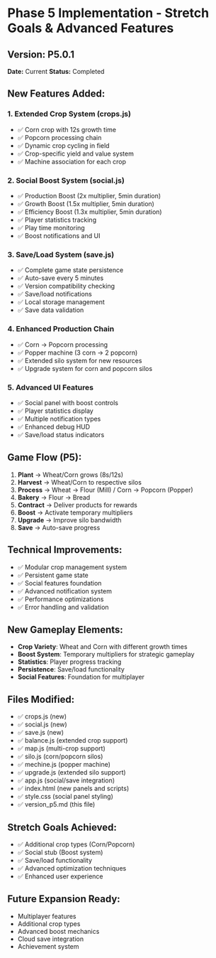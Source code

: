 # Phase 5 Implementation - Stretch Goals & Advanced Features

## Version: P5.0.1
**Date:** Current
**Status:** Completed

## New Features Added:

### 1. Extended Crop System (crops.js)
- ✅ Corn crop with 12s growth time
- ✅ Popcorn processing chain
- ✅ Dynamic crop cycling in field
- ✅ Crop-specific yield and value system
- ✅ Machine association for each crop

### 2. Social Boost System (social.js)
- ✅ Production Boost (2x multiplier, 5min duration)
- ✅ Growth Boost (1.5x multiplier, 5min duration)
- ✅ Efficiency Boost (1.3x multiplier, 5min duration)
- ✅ Player statistics tracking
- ✅ Play time monitoring
- ✅ Boost notifications and UI

### 3. Save/Load System (save.js)
- ✅ Complete game state persistence
- ✅ Auto-save every 5 minutes
- ✅ Version compatibility checking
- ✅ Save/load notifications
- ✅ Local storage management
- ✅ Save data validation

### 4. Enhanced Production Chain
- ✅ Corn → Popcorn processing
- ✅ Popper machine (3 corn → 2 popcorn)
- ✅ Extended silo system for new resources
- ✅ Upgrade system for corn and popcorn silos

### 5. Advanced UI Features
- ✅ Social panel with boost controls
- ✅ Player statistics display
- ✅ Multiple notification types
- ✅ Enhanced debug HUD
- ✅ Save/load status indicators

## Game Flow (P5):
1. **Plant** → Wheat/Corn grows (8s/12s)
2. **Harvest** → Wheat/Corn to respective silos
3. **Process** → Wheat → Flour (Mill) / Corn → Popcorn (Popper)
4. **Bakery** → Flour → Bread
5. **Contract** → Deliver products for rewards
6. **Boost** → Activate temporary multipliers
7. **Upgrade** → Improve silo bandwidth
8. **Save** → Auto-save progress

## Technical Improvements:
- ✅ Modular crop management system
- ✅ Persistent game state
- ✅ Social features foundation
- ✅ Advanced notification system
- ✅ Performance optimizations
- ✅ Error handling and validation

## New Gameplay Elements:
- **Crop Variety**: Wheat and Corn with different growth times
- **Boost System**: Temporary multipliers for strategic gameplay
- **Statistics**: Player progress tracking
- **Persistence**: Save/load functionality
- **Social Features**: Foundation for multiplayer

## Files Modified:
- ✅ crops.js (new)
- ✅ social.js (new)
- ✅ save.js (new)
- ✅ balance.js (extended crop support)
- ✅ map.js (multi-crop support)
- ✅ silo.js (corn/popcorn silos)
- ✅ mechine.js (popper machine)
- ✅ upgrade.js (extended silo support)
- ✅ app.js (social/save integration)
- ✅ index.html (new panels and scripts)
- ✅ style.css (social panel styling)
- ✅ version_p5.md (this file)

## Stretch Goals Achieved:
- ✅ Additional crop types (Corn/Popcorn)
- ✅ Social stub (Boost system)
- ✅ Save/load functionality
- ✅ Advanced optimization techniques
- ✅ Enhanced user experience

## Future Expansion Ready:
- Multiplayer features
- Additional crop types
- Advanced boost mechanics
- Cloud save integration
- Achievement system 